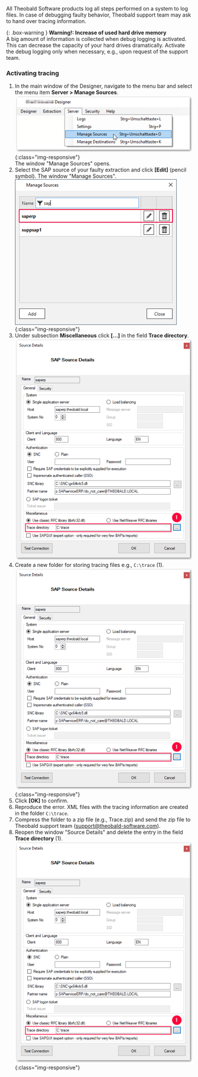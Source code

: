 All Theobald Software products log all steps performed on a system to log files.
In case of debugging faulty behavior, Theobald support team may ask to hand over tracing information.

{: .box-warning }
**Warning!: Increase of used hard drive memory** <br>
A big amount of information is collected when debug logging is activated. This can decrease the capacity of your hard drives dramatically.
Activate the debug logging only when necessary, e.g., upon request of the support team.

### Activating tracing

1. In the main window of the Designer, navigate to the menu bar and select the menu item **Server > Manage Sources**.<br>
![XU-Create-Connection-1](/img/content/server_manage_sources.png){:class="img-responsive"}<br>
The window "Manage Sources" opens. <br> 
2. Select the SAP source of your faulty extraction and click **[Edit]** (pencil symbol). The window "Manage Sources".
![sap-source](/img/content/edit_sap_source.png){:class="img-responsive"}
3. Under subsection **Miscellaneous** click **[...]** in the field **Trace directory**.
![tracing-path](/img/content/xu_tracing_path.png)
4. Create a new folder for storing tracing files e.g., `C:\trace` (1).
![tracing-path](/img/content/xu_tracing_path.png){:class="img-responsive"}
5. Click **[OK]** to confirm.
6. Reproduce the error. XML files with the tracing information are created in the folder `C:\trace`.
7. Compress the folder to a zip file (e.g., Trace.zip) and send the zip file to Theobald support team (support@theobald-software.com).
8. Reopen the window "Source Details" and delete the entry in the field **Trace directory** (1).
![tracing-path](/img/content/xu_tracing_path.png){:class="img-responsive"}





